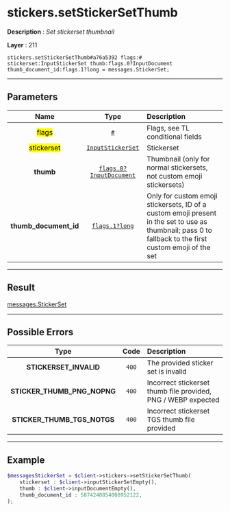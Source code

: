 # stickers.setStickerSetThumb

**Description** : *Set stickerset thumbnail*

**Layer** : 211

```tl
stickers.setStickerSetThumb#a76a5392 flags:# stickerset:InputStickerSet thumb:flags.0?InputDocument thumb_document_id:flags.1?long = messages.StickerSet;
```

---

## Parameters

| Name | Type | Description |
| :---: | :---: | :--- |
| <mark>flags</mark> | [`#`](type/#) | Flags, see TL conditional fields |
| <mark>stickerset</mark> | [`InputStickerSet`](type/InputStickerSet) | Stickerset |
| **thumb** | [`flags.0?InputDocument`](type/InputDocument) | Thumbnail (only for normal stickersets, not custom emoji stickersets) |
| **thumb_document_id** | [`flags.1?long`](type/long) | Only for custom emoji stickersets, ID of a custom emoji present in the set to use as thumbnail; pass 0 to fallback to the first custom emoji of the set |

---

## Result

[messages.StickerSet](type/messages.StickerSet)

---

## Possible Errors

| Type | Code | Description |
| :---: | :---: | :--- |
| **STICKERSET_INVALID** | `400` | The provided sticker set is invalid |
| **STICKER_THUMB_PNG_NOPNG** | `400` | Incorrect stickerset thumb file provided, PNG / WEBP expected |
| **STICKER_THUMB_TGS_NOTGS** | `400` | Incorrect stickerset TGS thumb file provided |

---

## Example

```php
$messagesStickerSet = $client->stickers->setStickerSetThumb(
	stickerset : $client->inputStickerSetEmpty(),
	thumb : $client->inputDocumentEmpty(),
	thumb_document_id : 5874248854008952122,
);
```